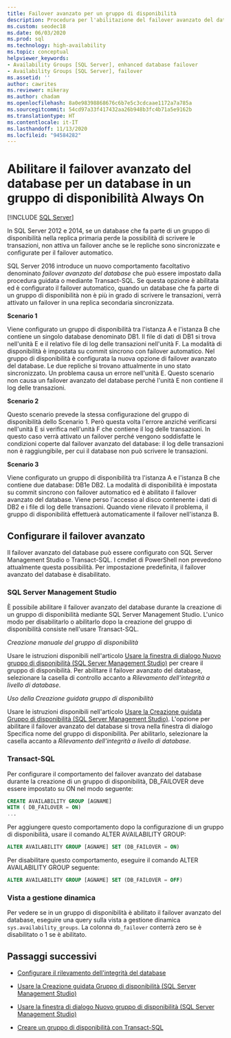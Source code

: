 ```yaml
---
title: Failover avanzato per un gruppo di disponibilità
description: Procedura per l'abilitazione del failover avanzato del database, che attiva un failover, se un database in un gruppo di disponibilità Always On non è più in grado di scrivere transazioni.
ms.custom: seodec18
ms.date: 06/03/2020
ms.prod: sql
ms.technology: high-availability
ms.topic: conceptual
helpviewer_keywords:
- Availability Groups [SQL Server], enhanced database failover
- Availability Groups [SQL Server], failover
ms.assetid: ''
author: cawrites
ms.reviewer: mikeray
ms.author: chadam
ms.openlocfilehash: 8a0e98398868676c6b7e5c3cdcaae1172a7a785a
ms.sourcegitcommit: 54cd97a33f417432aa26b948b3fc4b71a5e9162b
ms.translationtype: HT
ms.contentlocale: it-IT
ms.lasthandoff: 11/13/2020
ms.locfileid: "94584282"
---
```

# <a name="enable-enhanced-database-failover-to-a-database-in-an-always-on-availability-group"></a>Abilitare il failover avanzato del database per un database in un gruppo di disponibilità Always On
[!INCLUDE [SQL Server](../../../includes/applies-to-version/sqlserver.md)]

In SQL Server 2012 e 2014, se un database che fa parte di un gruppo di disponibilità nella replica primaria perde la possibilità di scrivere le transazioni, non attiva un failover anche se le repliche sono sincronizzate e configurate per il failover automatico.

SQL Server 2016 introduce un nuovo comportamento facoltativo denominato *failover avanzato del database* che può essere impostato dalla procedura guidata o mediante Transact-SQL. Se questa opzione è abilitata ed è configurato il failover automatico, quando un database che fa parte di un gruppo di disponibilità non è più in grado di scrivere le transazioni, verrà attivato un failover in una replica secondaria sincronizzata.

**Scenario 1**

Viene configurato un gruppo di disponibilità tra l'istanza A e l'istanza B che contiene un singolo database denominato DB1. Il file di dati di DB1 si trova nell'unità E e il relativo file di log delle transazioni nell'unità F. La modalità di disponibilità è impostata su commit sincrono con failover automatico. Nel gruppo di disponibilità è configurata la nuova opzione di failover avanzato del database. Le due repliche si trovano attualmente in uno stato sincronizzato. Un problema causa un errore nell'unità E. Questo scenario non causa un failover avanzato del database perché l'unità E non contiene il log delle transazioni.  

**Scenario 2**

Questo scenario prevede la stessa configurazione del gruppo di disponibilità dello Scenario 1. Però questa volta l'errore anziché verificarsi nell'unità E si verifica nell'unità F che contiene il log delle transazioni. In questo caso verrà attivato un failover perché vengono soddisfatte le condizioni coperte dal failover avanzato del database: il log delle transazioni non è raggiungibile, per cui il database non può scrivere le transazioni.

**Scenario 3**

Viene configurato un gruppo di disponibilità tra l'istanza A e l'istanza B che contiene due database: DB1e DB2. La modalità di disponibilità è impostata su commit sincrono con failover automatico ed è abilitato il failover avanzato del database. Viene perso l'accesso al disco contenente i dati di DB2 e i file di log delle transazioni. Quando viene rilevato il problema, il gruppo di disponibilità effettuerà automaticamente il failover nell'istanza B.

## <a name="configure-enhanced-failover"></a>Configurare il failover avanzato

Il failover avanzato del database può essere configurato con SQL Server Management Studio o Transact-SQL. I cmdlet di PowerShell non prevedono attualmente questa possibilità. Per impostazione predefinita, il failover avanzato del database è disabilitato.

### <a name="sql-server-management-studio"></a>SQL Server Management Studio

È possibile abilitare il failover avanzato del database durante la creazione di un gruppo di disponibilità mediante SQL Server Management Studio. L'unico modo per disabilitarlo o abilitarlo dopo la creazione del gruppo di disponibilità consiste nell'usare Transact-SQL.

*Creazione manuale del gruppo di disponibilità*

Usare le istruzioni disponibili nell'articolo [Usare la finestra di dialogo Nuovo gruppo di disponibilità (SQL Server Management Studio)](use-the-new-availability-group-dialog-box-sql-server-management-studio.md) per creare il gruppo di disponibilità. Per abilitare il failover avanzato del database, selezionare la casella di controllo accanto a *Rilevamento dell'integrità a livello di database*.

*Uso della Creazione guidata gruppo di disponibilità*

Usare le istruzioni disponibili nell'articolo [Usare la Creazione guidata Gruppo di disponibilità (SQL Server Management Studio)](use-the-availability-group-wizard-sql-server-management-studio.md). L'opzione per abilitare il failover avanzato del database si trova nella finestra di dialogo Specifica nome del gruppo di disponibilità. Per abilitarlo, selezionare la casella accanto a *Rilevamento dell'integrità a livello di database*.

### <a name="transact-sql"></a>Transact-SQL

Per configurare il comportamento del failover avanzato del database durante la creazione di un gruppo di disponibilità, DB_FAILOVER deve essere impostato su ON nel modo seguente:

```SQL
CREATE AVAILABILITY GROUP [AGNAME]
WITH ( DB_FAILOVER = ON)
...
```
Per aggiungere questo comportamento dopo la configurazione di un gruppo di disponibilità, usare il comando ALTER AVAILABILITY GROUP:
```SQL
ALTER AVAILABILITY GROUP [AGNAME] SET (DB_FAILOVER = ON)
```
Per disabilitare questo comportamento, eseguire il comando ALTER AVAILABILITY GROUP seguente:
```SQL
ALTER AVAILABILITY GROUP [AGNAME] SET (DB_FAILOVER = OFF)
```
### <a name="dynamic-management-view"></a>Vista a gestione dinamica
Per vedere se in un gruppo di disponibilità è abilitato il failover avanzato del database, eseguire una query sulla vista a gestione dinamica `sys.availability_groups`. La colonna `db_failover` conterrà zero se è disabilitato o 1 se è abilitato. 

## <a name="next-steps"></a>Passaggi successivi 

- [Configurare il rilevamento dell'integrità del database](sql-server-always-on-database-health-detection-failover-option.md)

- [Usare la Creazione guidata Gruppo di disponibilità (SQL Server Management Studio)](use-the-availability-group-wizard-sql-server-management-studio.md)

- [Usare la finestra di dialogo Nuovo gruppo di disponibilità (SQL Server Management Studio)](use-the-new-availability-group-dialog-box-sql-server-management-studio.md)
 
- [Creare un gruppo di disponibilità con Transact-SQL](create-an-availability-group-transact-sql.md)

